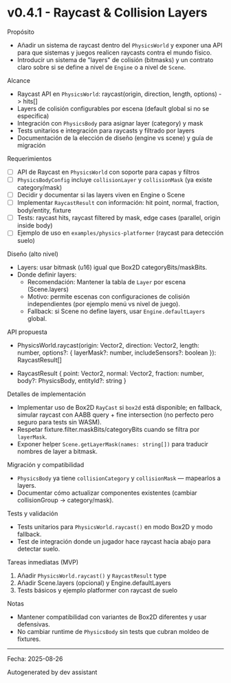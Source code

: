 # v0.4.1 - Raycast & Collision Layers

Propósito

- Añadir un sistema de raycast dentro del `PhysicsWorld` y exponer una API para que sistemas y juegos realicen raycasts contra el mundo físico.
- Introducir un sistema de "layers" de colisión (bitmasks) y un contrato claro sobre si se define a nivel de `Engine` o a nivel de `Scene`.

Alcance

- Raycast API en `PhysicsWorld`: raycast(origin, direction, length, options) -> hits[]
- Layers de colisión configurables por escena (default global si no se especifica)
- Integración con `PhysicsBody` para asignar layer (category) y mask
- Tests unitarios e integración para raycasts y filtrado por layers
- Documentación de la elección de diseño (engine vs scene) y guía de migración

Requerimientos

- [ ] API de Raycast en `PhysicsWorld` con soporte para capas y filtros
- [ ] `PhysicsBodyConfig` incluye `collisionLayer` y `collisionMask` (ya existe category/mask)
- [ ] Decidir y documentar si las layers viven en Engine o Scene
- [ ] Implementar `RaycastResult` con información: hit point, normal, fraction, body/entity, fixture
- [ ] Tests: raycast hits, raycast filtered by mask, edge cases (parallel, origin inside body)
- [ ] Ejemplo de uso en `examples/physics-platformer` (raycast para detección suelo)

Diseño (alto nivel)

- Layers: usar bitmask (u16) igual que Box2D categoryBits/maskBits.
- Donde definir layers:
  - Recomendación: Mantener la tabla de `Layer` por escena (Scene.layers)
  - Motivo: permite escenas con configuraciones de colisión independientes (por ejemplo menú vs nivel de juego).
  - Fallback: si Scene no define layers, usar `Engine.defaultLayers` global.

API propuesta

- PhysicsWorld.raycast(origin: Vector2, direction: Vector2, length: number, options?: { layerMask?: number, includeSensors?: boolean }): RaycastResult[]

- RaycastResult {
  point: Vector2,
  normal: Vector2,
  fraction: number,
  body?: PhysicsBody,
  entityId?: string
  }

Detalles de implementación

- Implementar uso de Box2D `RayCast` si `box2d` está disponible; en fallback, simular raycast con AABB query + fine intersection (no perfecto pero seguro para tests sin WASM).
- Respetar fixture.filter.maskBits/categoryBits cuando se filtra por `layerMask`.
- Exponer helper `Scene.getLayerMask(names: string[])` para traducir nombres de layer a bitmask.

Migración y compatibilidad

- `PhysicsBody` ya tiene `collisionCategory` y `collisionMask` — mapearlos a layers.
- Documentar cómo actualizar componentes existentes (cambiar collisionGroup -> category/mask).

Tests y validación

- Tests unitarios para `PhysicsWorld.raycast()` en modo Box2D y modo fallback.
- Test de integración donde un jugador hace raycast hacia abajo para detectar suelo.

Tareas inmediatas (MVP)

1. Añadir `PhysicsWorld.raycast()` y `RaycastResult` type
2. Añadir Scene.layers (opcional) y Engine.defaultLayers
3. Tests básicos y ejemplo platformer con raycast de suelo

Notas

- Mantener compatibilidad con variantes de Box2D diferentes y usar defensivas.
- No cambiar runtime de `PhysicsBody` sin tests que cubran moldeo de fixtures.

---

Fecha: 2025-08-26

Autogenerated by dev assistant
